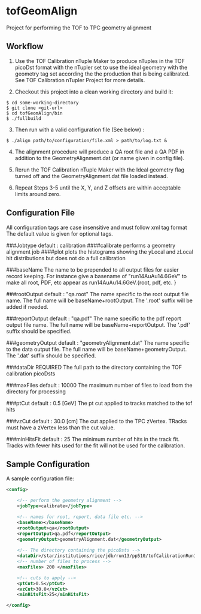 tofGeomAlign
============

Project for performing the TOF to TPC geometry alignment


## Workflow
1)	Use the TOF Calibration nTuple Maker to produce nTuples in the TOF picoDst format with the nTupler set to use the ideal geometry with the geometry tag set according the the production that is being calibrated. See TOF Calibration nTupler Project for more details.

2) Checkout this project into a clean working directory and build it: 
```
$ cd some-working-directory	
$ git clone <git-url>
$ cd tofGeomAlign/bin
$ ./fullbuild
```

3) Then run with a valid configuration file (See below) :
```
$ ./align path/to/configuration/file.xml > path/to/log.txt &
```

4) The alignment procedure will produce a QA root file and a QA PDF in addition to the GeometryAlignment.dat (or name given in config file). 

5) Rerun the TOF Calibration nTuple Maker with the Ideal geometry flag turned off and the GeometryAlignment.dat file loaded instead.

6) Repeat Steps 3-5 until the X, Y, and Z offsets are within acceptable limits around zero.

## Configuration File

All configuration tags are case insensitive and must follow xml tag format
The default value is given for optional tags.

###Jobtype
default : calibration
####calibrate
performs a geometry alignment job
####plot
plots the histograms showing the yLocal and zLocal hit distributions but does not do a full calibration

###baseName
The name to be prepended to all output files for easier record keeping. For instance give a basename of "run14AuAu14.6GeV" to make all root, PDF, etc appear as run14AuAu14.6GeV.{root, pdf, etc. } 

###rootOutput
default : "qa.root"
The name specific to the root output file name. The full name will be baseName+rootOutput. The '.root' suffix will be added if needed.

###reportOutput
default : "qa.pdf"
The name specific to the pdf report output file name. The full name will be baseName+reportOutput. The '.pdf' suffix should be specified.

###geometryOutput
default : "geometryAlignment.dat"
The name specific to the data output file. The full name will be baseName+geometryOutput. The '.dat' suffix should be specified.

###dataDir
REQUIRED
The full path to the directory containing the TOF calibration picoDsts

###maxFiles
default : 10000
The maximum number of files to load from the <dataDir> directory for processing

###ptCut
default : 0.5 [GeV]
The pt cut applied to tracks matched to the tof hits

###vzCut
default : 30.0 [cm]
The cut applied to the TPC zVertex. TRacks must have a zVertex less than the cut value.

###minHitsFit
default : 25
The minimum number of hits in the track fit. Tracks with fewer hits used for the fit will not be used for the calibration.


## Sample Configuration
A sample configuration file:
```xml
<config>

	<!-- perform the geometry alignment -->
	<jobType>calibrate</jobType>

	<!-- names for root, report, data file etc. -->
	<baseName></baseName>
	<rootOutput>qa</rootOutput>
	<reportOutput>qa.pdf</reportOutput>
	<geometryOutput>geometryAlignment.dat</geometryOutput>
	
	<!-- The directory containing the picoDsts -->
	<dataDir>/star/institutions/rice/jdb/run13/pp510/tofCalibrationRun13/MuDstOutput/idealGeometry/output/</dataDir>
	<!-- number of files to process -->
	<maxFiles> 200 </maxFiles>

	<!-- cuts to apply -->
	<ptCut>0.5</ptCut>
	<vzCut>30.0</vzCut>
	<minHitsFit>25</minHitsFit>

</config>
```

